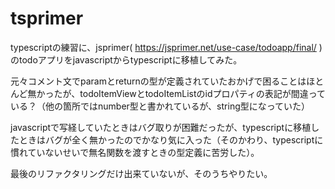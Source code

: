 # tsprimer

typescriptの練習に、jsprimer( https://jsprimer.net/use-case/todoapp/final/ )のtodoアプリをjavascriptからtypescriptに移植してみた。

元々コメント文でparamとreturnの型が定義されていたおかげで困ることはほとんど無かったが、todoItemViewとtodoItemListのidプロパティの表記が間違っている？（他の箇所ではnumber型と書かれているが、string型になっていた）

javascriptで写経していたときはバグ取りが困難だったが、typescriptに移植したときはバグが全く無かったのでかなり気に入った（そのかわり、typescriptに慣れていないせいで無名関数を渡すときの型定義に苦労した）。

最後のリファクタリングだけ出来ていないが、そのうちやりたい。
